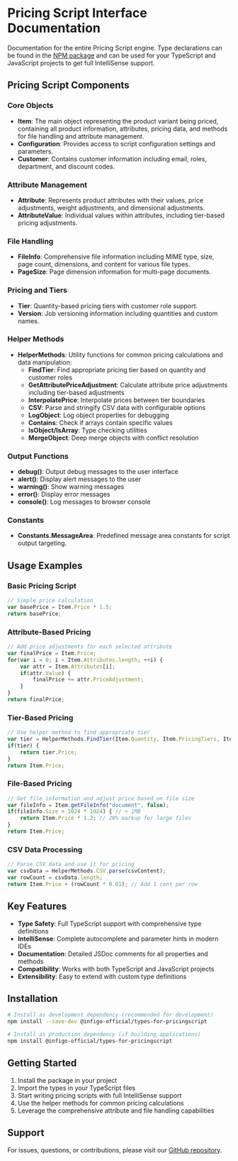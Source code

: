 # Pricing Script Interface Documentation

Documentation for the entire Pricing Script engine. Type declarations can be found in the [NPM package](https://www.npmjs.com/package/@infigo-official/types-for-pricingscript) and can be used for your TypeScript and JavaScript projects to get full IntelliSense support.

## Pricing Script Components

### Core Objects

- **Item**: The main object representing the product variant being priced, containing all product information, attributes, pricing data, and methods for file handling and attribute management.
- **Configuration**: Provides access to script configuration settings and parameters.
- **Customer**: Contains customer information including email, roles, department, and discount codes.

### Attribute Management

- **Attribute**: Represents product attributes with their values, price adjustments, weight adjustments, and dimensional adjustments.
- **AttributeValue**: Individual values within attributes, including tier-based pricing adjustments.

### File Handling

- **FileInfo**: Comprehensive file information including MIME type, size, page count, dimensions, and content for various file types.
- **PageSize**: Page dimension information for multi-page documents.

### Pricing and Tiers

- **Tier**: Quantity-based pricing tiers with customer role support.
- **Version**: Job versioning information including quantities and custom names.

### Helper Methods

- **HelperMethods**: Utility functions for common pricing calculations and data manipulation:
  - **FindTier**: Find appropriate pricing tier based on quantity and customer roles
  - **GetAttributePriceAdjustment**: Calculate attribute price adjustments including tier-based adjustments
  - **InterpolatePrice**: Interpolate prices between tier boundaries
  - **CSV**: Parse and stringify CSV data with configurable options
  - **LogObject**: Log object properties for debugging
  - **Contains**: Check if arrays contain specific values
  - **IsObject/IsArray**: Type checking utilities
  - **MergeObject**: Deep merge objects with conflict resolution

### Output Functions

- **debug()**: Output debug messages to the user interface
- **alert()**: Display alert messages to the user
- **warning()**: Show warning messages
- **error()**: Display error messages
- **console()**: Log messages to browser console

### Constants

- **Constants.MessageArea**: Predefined message area constants for script output targeting.

## Usage Examples

### Basic Pricing Script

```javascript
// Simple price calculation
var basePrice = Item.Price * 1.5;
return basePrice;
```

### Attribute-Based Pricing

```javascript
// Add price adjustments for each selected attribute
var finalPrice = Item.Price;
for(var i = 0; i < Item.Attributes.length; ++i) {
    var attr = Item.Attributes[i];
    if(attr.Value) {
        finalPrice += attr.PriceAdjustment;
    }
}
return finalPrice;
```

### Tier-Based Pricing

```javascript
// Use helper method to find appropriate tier
var tier = HelperMethods.FindTier(Item.Quantity, Item.PricingTiers, Item.CustomerRoles);
if(tier) {
    return tier.Price;
}
return Item.Price;
```

### File-Based Pricing

```javascript
// Get file information and adjust price based on file size
var fileInfo = Item.getFileInfo("document", false);
if(fileInfo.Size > 1024 * 1024) { // > 1MB
    return Item.Price * 1.2; // 20% markup for large files
}
return Item.Price;
```

### CSV Data Processing

```javascript
// Parse CSV data and use it for pricing
var csvData = HelperMethods.CSV.parse(csvContent);
var rowCount = csvData.length;
return Item.Price + (rowCount * 0.01); // Add 1 cent per row
```

## Key Features

- **Type Safety**: Full TypeScript support with comprehensive type definitions
- **IntelliSense**: Complete autocomplete and parameter hints in modern IDEs
- **Documentation**: Detailed JSDoc comments for all properties and methods
- **Compatibility**: Works with both TypeScript and JavaScript projects
- **Extensibility**: Easy to extend with custom type definitions

## Installation

```bash
# Install as development dependency (recommended for development)
npm install --save-dev @infigo-official/types-for-pricingscript

# Install as production dependency (if building applications)
npm install @infigo-official/types-for-pricingscript
```

## Getting Started

1. Install the package in your project
2. Import the types in your TypeScript files
3. Start writing pricing scripts with full IntelliSense support
4. Use the helper methods for common pricing calculations
5. Leverage the comprehensive attribute and file handling capabilities

## Support

For issues, questions, or contributions, please visit our [GitHub repository](https://github.com/Infigo-Official/types-for-pricingscript). 